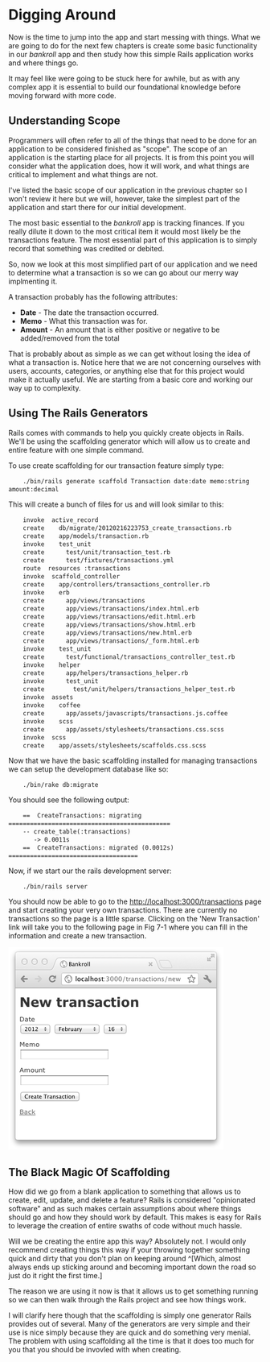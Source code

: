 # Digging Around

Now is the time to jump into the app and start messing with things. What we are going to do for the next few chapters is create some basic functionality in our *bankroll* app and then study how this simple Rails application works and where things go.

It may feel like were going to be stuck here for awhile, but as with any complex app it is essential to build our foundational knowledge before moving forward with more code.

## Understanding Scope

Programmers will often refer to all of the things that need to be done for an application to be considered finished as "scope". The scope of an application is the starting place for all projects. It is from this point you will consider what the application does, how it will work, and what things are critical to implement and what things are not.

I've listed the basic scope of our application in the previous chapter so I won't review it here but we will, however, take the simplest part of the application and start there for our initial development.

The most basic essential to the *bankroll* app is tracking finances. If you really dilute it down to the most critical item it would most likely be the transactions feature. The most essential part of this application is to simply record that something was credited or debited.

So, now we look at this most simplified part of our application and we need to determine what a transaction is so we can go about our merry way implmenting it.

A transaction probably has the following attributes:

* **Date** - The date the transaction occurred.
* **Memo** - What this transaction was for.
* **Amount** - An amount that is either positive or negative to be added/removed from the total

That is probably about as simple as we can get without losing the idea of what a transaction is. Notice here that we are not concerning ourselves with users, accounts, categories, or anything else that for this project would make it actually useful. We are starting from a basic core and working our way up to complexity.

## Using The Rails Generators

Rails comes with commands to help you quickly create objects in Rails. We'll be using the scaffolding generator which will allow us to create and entire feature with one simple command.

To use create scaffolding for our transaction feature simply type:

```
	./bin/rails generate scaffold Transaction date:date memo:string amount:decimal
```

This will create a bunch of files for us and will look similar to this:

```
	invoke  active_record
	create    db/migrate/20120216223753_create_transactions.rb
	create    app/models/transaction.rb
	invoke    test_unit
	create      test/unit/transaction_test.rb
	create      test/fixtures/transactions.yml
	route  resources :transactions
	invoke  scaffold_controller
	create    app/controllers/transactions_controller.rb
	invoke    erb
	create      app/views/transactions
	create      app/views/transactions/index.html.erb
	create      app/views/transactions/edit.html.erb
	create      app/views/transactions/show.html.erb
	create      app/views/transactions/new.html.erb
	create      app/views/transactions/_form.html.erb
	invoke    test_unit
	create      test/functional/transactions_controller_test.rb
	invoke    helper
	create      app/helpers/transactions_helper.rb
	invoke      test_unit
	create        test/unit/helpers/transactions_helper_test.rb
	invoke  assets
	invoke    coffee
	create      app/assets/javascripts/transactions.js.coffee
	invoke    scss
	create      app/assets/stylesheets/transactions.css.scss
	invoke  scss
	create    app/assets/stylesheets/scaffolds.css.scss
```

Now that we have the basic scaffolding installed for managing transactions we can setup the development database like so:

```
	./bin/rake db:migrate
```

You should see the following output:

```
	==  CreateTransactions: migrating =============================================
	-- create_table(:transactions)
	   -> 0.0011s
	==  CreateTransactions: migrated (0.0012s) ====================================
```

Now, if we start our the rails development server:

```
	./bin/rails server
```

You should now be able to go to the <http://localhost:3000/transactions> page and start creating your very own transactions. There are currently no transactions so the page is a little sparse. Clicking on the 'New Transaction' link will take you to the following page in Fig 7-1 where you can fill in the information and create a new transaction.

![New Transaction Form](images/07/create_transaction.png)


## The Black Magic Of Scaffolding

How did we go from a blank application to something that allows us to create, edit, update, and delete a feature? Rails is considered "opinionated software" and as such makes certain assumptions about where things should go and how they should work by default. This makes is easy for Rails to leverage the creation of entire swaths of code without much hassle.

Will we be creating the entire app this way? Absolutely not. I would only recommend creating things this way if your throwing together something quick and dirty that you don't plan on keeping around ^[Which, almost always ends up sticking around and becoming important down the road so just do it right the first time.]

The reason we are using it now is that it allows us to get something running so we can then walk through the Rails project and see how things work.

I will clarify here though that the scaffolding is simply one generator Rails provides out of several. Many of the generators are very simple and their use is nice simply because they are quick and do something very menial. The problem with using scaffolding all the time is that it does too much for you that you should be invovled with when creating.



